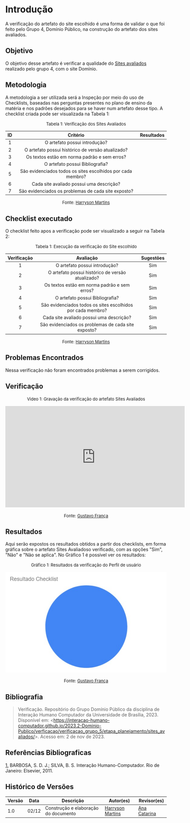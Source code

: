 # Introdução 

A verificação do artefato do site escolhido é uma forma de validar o que foi feito pelo Grupo 4, Domínio Público, na construção do artefato dos sites avaliados.

## Objetivo

O objetivo desse artefato é verificar a qualidade do [Sites avaliados](docs/planejamento/sites_avaliados.md) realizado pelo grupo 4, com o site Domínio.

## Metodologia

A metodologia a ser utilizada será a Inspeção por meio do uso de Checklists, baseadas nas perguntas presentes no plano de ensino da matéria e nos padrões desejados para se haver num artefato desse tipo. A checklist criada pode ser visualizada na Tabela 1:

<center>

<font size="2"><p style="text-align: center">Tabela 1: Verificação dos Sites Avaliados</p></font>

|  ID   |                          Critério                           | Resultados |
| :---: | :---------------------------------------------------------: | :--------: |
|   1   |                O artefato possui introdução?                |            |
|   2   |      O artefato possui histórico de versão atualizado?      |            |
|   3   |        Os textos estão em norma padrão e sem erros?         |            |
|   4   |               O artefato possui Bibliografia?               |            |
|   5   | São evidenciados todos os sites escolhidos por cada membro? |            |
|   6   |          Cada site avaliado possui uma descrição?           |            |
|   7   |     São evidenciados os problemas de cada site exposto?     |            |


<font size="2"><p style="text-align: center">Fonte: [Harryson Martins](https://github.com/harry-cmartin) </p></font>

</center>

## Checklist executado

O checklist feito apos a verificação pode ser visualizado a seguir na Tabela 2:

<center>

<font size="2"><p style="text-align: center">Tabela 1: Execução da verificação do Site escolhido</p></font>

| Verificação |                          Avaliação                          | Sugestões |
| :---------: | :---------------------------------------------------------: | :-------: |
|      1      |                O artefato possui introdução?                |    Sim    |
|      2      |      O artefato possui histórico de versão atualizado?      |    Sim    |
|      3      |        Os textos estão em norma padrão e sem erros?         |    Sim    |
|      4      |               O artefato possui Bibliografia?               |    Sim    |
|      5      | São evidenciados todos os sites escolhidos por cada membro? |    Sim    |
|      6      |          Cada site avaliado possui uma descrição?           |    Sim    |
|      7      |     São evidenciados os problemas de cada site exposto?     |    Sim    |


<font size="2"><p style="text-align: center">Fonte: [Harryson Martins](https://github.com/harry-cmartin) </p></font>

</center>


## Problemas Encontrados

Nessa verificação não foram encontrados problemas a serem corrigidos.

## Verificação

<center>

<font size="2"><p style="text-align: center">Video 1: Gravação da verificação do artefato Sites Avaliados</p></font>

<iframe width="560" height="315" src="https://www.youtube.com/embed/PivHyW_ViDk?si=CvwBUvgiolv-YSTc" title="YouTube video player" frameborder="0" allow="accelerometer; autoplay; clipboard-write; encrypted-media; gyroscope; picture-in-picture; web-share" allowfullscreen></iframe>

<font size="2"><p style="text-align: center">Fonte: [Gustavo França](https://github.com/gustavofbs) </p></font>

</center>
 

## Resultados 

Aqui serão expostos os resultados obtidos a partir dos checklists, em forma gráfica sobre o artefato Sites Avaliadoso verificado, com as opções "Sim", "Não" e "Não se aplica". No Gráfico 1 é possível ver os resultados:

<center>

<font size="2"><p style="text-align: center">Gráfico 1: Resultados da verificação do Perfil de usuário</p></font>

![PSites Avaliados](../../../assets/verificacao/sitesAvaliados.jpg)

<font size="2"><p style="text-align: center">Fonte: [Gustavo França](https://github.com/gustavofbs)</p></font>

</center>


## Bibliografia 

> Verificação. Repositório do Grupo Domínio Público da disciplina de Interação Humano Computador da Universidade de Brasília, 2023. Disponível em: <<https://interacao-humano-computador.github.io/2023.2-Dominio-Publico/verficacao/verificacao_grupo_5/etapa_planejamento/sites_avaliados/>>. Acesso em: 2 de nov de 2023.

## Referências Bibliograficas

<a id="FRM3" href="#anchor_1">1.</a> BARBOSA, S. D. J.; SILVA, B. S. Interação Humano-Computador. Rio de Janeiro: Elsevier, 2011.

## Histórico de Versões


| Versão | Data  | Descrição                            | Autor(es)                                            | Revisor(es)                                    |
| ------ | ----- | ------------------------------------ | ---------------------------------------------------- | ---------------------------------------------- |
| 1.0    | 02/12 | Construção e elaboração do documento | [Harryson Martins](https://github.com/harry-cmartin) | [Ana Catarina](https://github.com/an4catarina) |